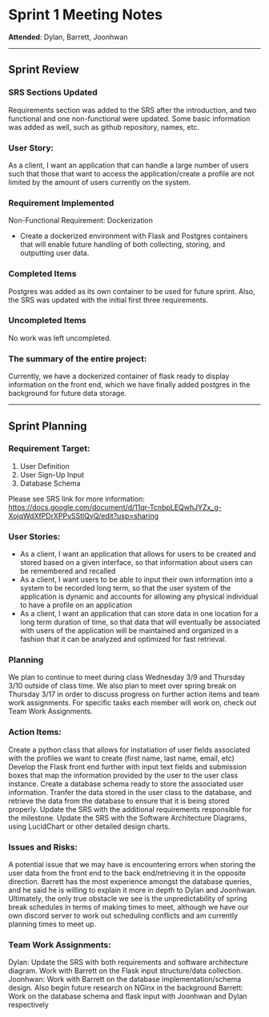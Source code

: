 # Sprint 1 Meeting Notes


**Attended**: Dylan, Barrett, Joonhwan

***

## Sprint Review



### SRS Sections Updated

Requirements section was added to the SRS after the introduction, and two functional and one non-functional were updated.
Some basic information was added as well, such as github repository, names, etc.

###  User Story:

As a client, I want an application that can handle a large number of users such that those that want to access the application/create a profile 
are not limited by the amount of users currently on the system.

### Requirement Implemented

Non-Functional Requirement: Dockerization
  - Create a dockerized environment with Flask and Postgres containers that will enable future handling of both collecting, storing, and outputting user data.

### Completed Items

Postgres was added as its own container to be used for future sprint. Also, the SRS was updated with the initial first three requirements.

### Uncompleted Items

No work was left uncompleted.

### The summary of the entire project:

Currently, we have a dockerized container of flask ready to display information on the front end, which we have finally added postgres in the background for future data storage.


***

## Sprint Planning

### Requirement Target:

1) User Definition
2) User Sign-Up Input
3) Database Schema

Please see SRS link for more information: https://docs.google.com/document/d/11qr-TcnbpLEQwhJYZx_g-XojqWdXfPDrXPPvSStlQyQ/edit?usp=sharing

### User Stories:

- As a client, I want an application that allows for users to be created and stored based on a given interface, so that information about users can be remembered and recalled
- As a client, I want users to be able to input their own information into a system to be recorded long term, so that the user system of the application is dynamic and accounts for allowing any physical individual to have a profile on an application
- As a client, I want an application that can store data in one location for a long term duration of time, so that data that will eventually be associated with users of the application will be maintained and organized in a fashion that it can be analyzed and optimized for fast retrieval.

### Planning

We plan to continue to meet during class Wednesday 3/9 and Thursday 3/10 outside of class time. 
We also plan to meet over spring break on Thursday 3/17 in order to discuss progress on further action items and team work assignments.
For specific tasks each member will work on, check out Team Work Assignments.

### Action Items:

Create a python class that allows for instatiation of user fields associated with the profiles we want to create (first name, last name, email, etc)
Develop the Flask front end further with input text fields and submission boxes that map the information provided by the user to the user class instance.
Create a database schema ready to store the associated user information.
Tranfer the data stored in the user class to the database, and retrieve the data from the database to ensure that it is being stored properly.
Update the SRS with the additional requirements responsible for the milestone.
Update the SRS with the Software Architecture Diagrams, using LucidChart or other detailed design charts.

### Issues and Risks:

A potential issue that we may have is encountering errors when storing the user data from the front end to the back end/retrieving it in the opposite direction. 
Barrett has the most experience amongst the database queries, and he said he is willing to explain it more in depth to Dylan and Joonhwan.
Ultimately, the only true obstacle we see is the unpredictability of spring break schedules in terms of making times to meet,
although we have our own discord server to work out scheduling conflicts and am currently planning times to meet up.

### Team Work Assignments:

Dylan: Update the SRS with both requirements and software architecture diagram. Work with Barrett on the Flask input structure/data collection.
Joonhwan: Work with Barrett on the database implementation/schema design. Also begin future research on NGinx in the background
Barrett: Work on the database schema and flask input with Joonhwan and Dylan respectively
